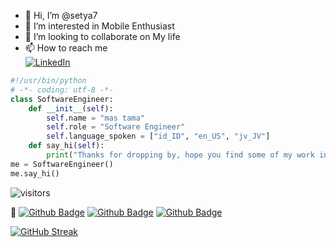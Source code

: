 - 👋 Hi, I’m @setya7
- 👀 I’m interested in Mobile Enthusiast
- 💞️ I’m looking to collaborate on My life
- 📫 How to reach me 
    <br />[![LinkedIn](https://img.shields.io/badge/linkedin-%230077B5.svg?style=for-the-badge&logo=linkedin&logoColor=white)](https://linkedin.com/in/christyastama)


```python
#!/usr/bin/python
# -*- coding: utf-8 -*-
class SoftwareEngineer:
    def __init__(self):
        self.name = "mas tama"
        self.role = "Software Engineer"
        self.language_spoken = ["id_ID", "en_US", "jv_JV"]
    def say_hi(self):
        print("Thanks for dropping by, hope you find some of my work interesting.")
me = SoftwareEngineer()
me.say_hi()
```
![visitors](https://visitor-badge.laobi.icu/badge?page_id=setya7)

<!-- [![trophy](https://github-profile-trophy.vercel.app/?username=setya7&theme=onedark)](https://github.com/ryo-ma/github-profile-trophy) -->

<!-- <p align="center"> <img src="https://github-readme-stats.vercel.app/api?username=setya7&show_icons=true&theme=gotham" alt="tamaa" /> -->
  
  👯
[![Github Badge](https://img.shields.io/badge/-@nitryuu-24292e?style=flat&logo=Github&logoColor=white&link=https://github.com/nitryuu)](https://github.com/nitryuu)
[![Github Badge](https://img.shields.io/badge/-@vstacked-24292e?style=flat&logo=Github&logoColor=white&link=https://github.com/vstacked)](https://github.com/vstacked)
[![Github Badge](https://img.shields.io/badge/-@FairezArch-24292e?style=flat&logo=Github&logoColor=white&link=https://github.com/FairezArch)](https://github.com/FairezArch)



[![GitHub Streak](http://github-readme-streak-stats.herokuapp.com?user=setya7&date_format=M%20j%5B%2C%20Y%5D)](https://git.io/streak-stats)  

<!---
setya7/setya7 is a ✨ special ✨ repository because its `README.md` (this file) appears on your GitHub profile.
You can click the Preview link to take a look at your changes.
--->
